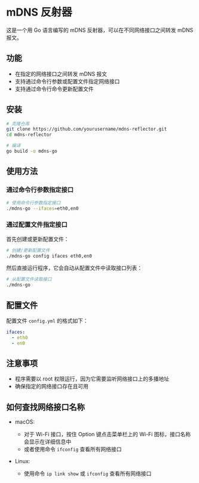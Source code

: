 # mDNS 反射器

这是一个用 Go 语言编写的 mDNS 反射器，可以在不同网络接口之间转发 mDNS 报文。

## 功能

- 在指定的网络接口之间转发 mDNS 报文
- 支持通过命令行参数或配置文件指定网络接口
- 支持通过命令行命令更新配置文件

## 安装

```bash
# 克隆仓库
git clone https://github.com/yourusername/mdns-reflector.git
cd mdns-reflector

# 编译
go build -o mdns-go
```

## 使用方法

### 通过命令行参数指定接口

```bash
# 使用命令行参数指定接口
./mdns-go --ifaces=eth0,en0
```

### 通过配置文件指定接口

首先创建或更新配置文件：

```bash
# 创建/更新配置文件
./mdns-go config ifaces eth0,en0
```

然后直接运行程序，它会自动从配置文件中读取接口列表：

```bash
# 从配置文件读取接口
./mdns-go
```

## 配置文件

配置文件 `config.yml` 的格式如下：

```yaml
ifaces:
  - eth0
  - en0
```

## 注意事项

- 程序需要以 root 权限运行，因为它需要监听网络接口上的多播地址
- 确保指定的网络接口存在且可用

## 如何查找网络接口名称

* macOS:
  - 对于 Wi-Fi 接口，按住 Option 键点击菜单栏上的 Wi-Fi 图标，接口名称会显示在详细信息中
  - 或者使用命令 `ifconfig` 查看所有网络接口

* Linux:
  - 使用命令 `ip link show` 或 `ifconfig` 查看所有网络接口

